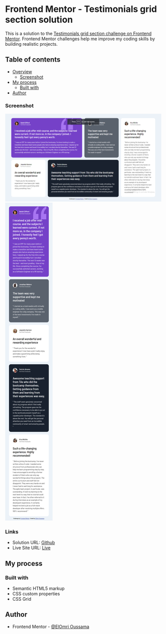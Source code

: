# Frontend Mentor - Testimonials grid section solution

This is a solution to the [Testimonials grid section challenge on Frontend Mentor](https://www.frontendmentor.io/challenges/testimonials-grid-section-Nnw6J7Un7). Frontend Mentor challenges help me improve my coding skills by building realistic projects. 

## Table of contents

- [Overview](#overview)
  - [Screenshot](#screenshot)
- [My process](#my-process)
  - [Built with](#built-with)
- [Author](#author)

### Screenshot

![Desktop](desktop.png)
![Mobile](mobile.png)

### Links

- Solution URL: [Github](https://github.com/oussamaelomri/testimonials-grid-section-main)
- Live Site URL: [Live](https://oussamaelomri.github.io/testimonials-grid-section-main/)

## My process

### Built with

- Semantic HTML5 markup
- CSS custom properties
- CSS Grid

## Author

- Frontend Mentor - [@ElOmri Oussama](https://www.frontendmentor.io/profile/oussamaelomri)